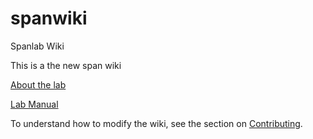 # spanwiki
Spanlab Wiki

This is a the new span wiki

[About the lab](wiki/about.md)

[Lab Manual](wiki/manual/index.md)

To understand how to modify the wiki, see the section on [Contributing](contribute.md).
